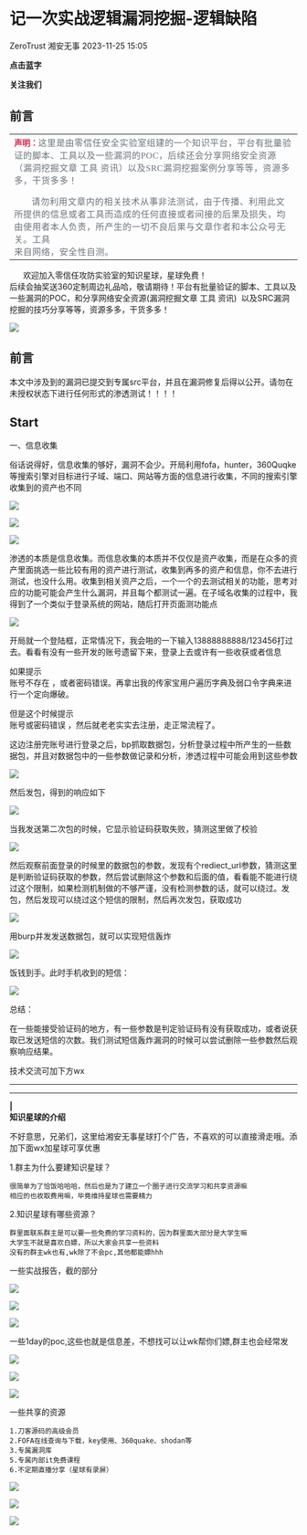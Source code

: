 #  记一次实战逻辑漏洞挖掘-逻辑缺陷   
ZeroTrust  湘安无事   2023-11-25 15:05  
  
**点击蓝字**  
  
  
  
  
**关注我们**  
  
## 前言  
  
<table><tbody style="outline: 0px;visibility: visible;"><tr style="outline: 0px;visibility: visible;"><td width="557" valign="top" height="62" style="outline: 0px;word-break: break-all;hyphens: auto;visibility: visible;"><section style="margin-bottom: 15px;outline: 0px;visibility: visible;"><span style="outline: 0px;font-size: 14px;color: rgb(217, 33, 66);visibility: visible;"><strong style="outline: 0px;visibility: visible;">声明：</strong></span><span style="outline: 0px;color: rgb(106, 115, 125);font-family: Optima-Regular, Optima, PingFangSC-light, PingFangTC-light, &#34;PingFang SC&#34;, Cambria, Cochin, Georgia, Times, &#34;Times New Roman&#34;, serif;font-size: 15.3px;letter-spacing: 0.544px;text-align: left;text-indent: 2em;visibility: visible;">这里是由零信任安全实验室组建的一个知识平台，平台有批量验证的脚本、工具以及一些漏洞的POC，后续还会分享网络安全资源（漏洞挖掘文章 工具 资讯<span style="outline: 0px;letter-spacing: 0.544px;text-indent: 30.6px;visibility: visible;">）</span>以及SRC漏洞挖掘案例分享等等，资源多多，干货多多！</span><span style="outline: 0px;color: rgb(106, 115, 125);font-family: Optima-Regular, Optima, PingFangSC-light, PingFangTC-light, &#34;PingFang SC&#34;, Cambria, Cochin, Georgia, Times, &#34;Times New Roman&#34;, serif;font-size: 15.3px;letter-spacing: 0.544px;text-align: left;text-indent: 30.6px;background-color: rgb(233, 237, 239);visibility: visible;"></span></section><section style="outline: 0px;color: rgb(106, 115, 125);font-family: Optima-Regular, Optima, PingFangSC-light, PingFangTC-light, &#34;PingFang SC&#34;, Cambria, Cochin, Georgia, Times, &#34;Times New Roman&#34;, serif;font-size: 15.3px;letter-spacing: 0.544px;text-align: left;text-indent: 2em;visibility: visible;">请勿利用文章内的相关技术从事非法测试，由于传播、利用此文所提供的信息或者工具而造成的任何直接或者间接的后果及损失，均由使用者本人负责，所产生的一切不良后果与文章作者和本公众号无关。工具<br style="outline: 0px;visibility: visible;"/>来自网络，安全性自测。</section></td></tr></tbody></table>  
  
  
      欢迎加入零信任攻防实验室的知识星球，星球免费！  
后续会抽奖送360定制周边礼品哈，敬请期待！平台有批量验证的脚本、工具以及一些漏洞的POC，和分享网络安全资源(漏洞挖掘文章 工具 资讯)  以及SRC漏洞挖掘的技巧分享等等，资源多多，干货多多！  
  
![](https://mmbiz.qpic.cn/mmbiz_jpg/txT26ZyLdUTIffnXkvpKYFt0CicksNOCSwhO0ia3fAMliaSPc0YTJvB9sx20MB3ZwL9zuIrmvOaohc8tUQJGibXh4w/640?wx_fmt=jpeg&wxfrom=5&wx_lazy=1&wx_co=1 "")  
  
  
  
## 前言  
  
本文中涉及到的漏洞已提交到专属src平台，并且在漏洞修复后得以公开。请勿在未授权状态下进行任何形式的渗透测试！！！！  
## Start  
  
一、信息收集  
  
俗话说得好，信息收集的够好，漏洞不会少。开局利用fofa，hunter，360Quqke等搜索引擎对目标进行子域、端口、网站等方面的信息进行收集，不同的搜索引擎收集到的资产也不同  
  
![](https://mmbiz.qpic.cn/mmbiz_png/txT26ZyLdURzyg1mtTJq4nNLL719Zl2DOIkT0nAUR1gdzicQNWvvj4mIPOH8lyHZQbVpk0Yqt8oV6MWfOYkL3Ug/640?wx_fmt=png "")  
  
![](https://mmbiz.qpic.cn/mmbiz_png/txT26ZyLdURzyg1mtTJq4nNLL719Zl2D1gibKgv4pP4bJAY4a3xJVhuBiaXN2wxCTYSUYM5G2hibehd21SxcRiaWEw/640?wx_fmt=png "")  
  
![](https://mmbiz.qpic.cn/mmbiz_jpg/txT26ZyLdURzyg1mtTJq4nNLL719Zl2DuQSp7dosXgAs0vPpUkgfh0hXEsx21GL5iaibAXfMn3qhnoib3lK0ltouQ/640?wx_fmt=jpeg "")  
  
渗透的本质是信息收集。而信息收集的本质并不仅仅是资产收集，而是在众多的资产里面挑选一些比较有用的资产进行测试，收集到再多的资产和信息，你不去进行测试，也没什么用。收集到相关资产之后，一个一个的去测试相关的功能，思考对应的功能可能会产生什么漏洞，并且每个都测试一遍。在子域名收集的过程中，我得到了一个类似于登录系统的网站，随后打开页面测功能点  
  
![](https://mmbiz.qpic.cn/mmbiz_jpg/txT26ZyLdURzyg1mtTJq4nNLL719Zl2D9P2OibibR2FXtrVRHqPyd9MIScrGibAzvaibibyQeGX4MDe56ckYyU8QNRg/640?wx_fmt=jpeg "")  
  
开局就一个登陆框，正常情况下，我会啪的一下输入13888888888/123456打过去。看看有没有一些开发的账号遗留下来，登录上去或许有一些收获或者信息  
  
如果提示  
账号不存在 ，或者密码错误。再拿出我的传家宝用户遍历字典及弱口令字典来进行一个定向爆破。  
  
但是这个时候提示  
账号或密码错误 ，然后就老老实实去注册，走正常流程了。  
  
这边注册完账号进行登录之后，bp抓取数据包，分析登录过程中所产生的一些数据包，并且对数据包中的一些参数做记录和分析，渗透过程中可能会用到这些参数  
  
![](https://mmbiz.qpic.cn/mmbiz_jpg/txT26ZyLdURzyg1mtTJq4nNLL719Zl2DicQGvOlYsqx4XefLlSvm3Q11jEz8iaMee2z8SuM3dU3u1v27KVsHq0fg/640?wx_fmt=jpeg "")  
  
然后发包，得到的响应如下  
  
![](https://mmbiz.qpic.cn/mmbiz_png/txT26ZyLdUTMl4GEBeWcd3UcSPdXTXG2Gw7EqA1tnrCrgNjf520GMFF2S4stcP9wsfkvtbKRoEL3yekuyKsv2A/640?wx_fmt=png "")  
  
当我发送第二次包的时候，它显示验证码获取失败，猜测这里做了校验  
  
![](https://mmbiz.qpic.cn/mmbiz_jpg/txT26ZyLdURzyg1mtTJq4nNLL719Zl2D9AeaHJ5LoQ2rcEaRM8QzicfJibqr7drj86Z30U3VOjpX4uYicfK2S9mXQ/640?wx_fmt=jpeg "")  
  
  
然后观察前面登录的时候里的数据包的参数，发现有个rediect_url参数，猜测这里是判断验证码获取的参数，然后尝试删除这个参数和后面的值，看看能不能进行绕过这个限制，如果检测机制做的不够严谨，没有检测参数的话，就可以绕过。发包，然后发现可以绕过这个短信的限制，然后再次发包，获取成功  
  
![](https://mmbiz.qpic.cn/mmbiz_jpg/txT26ZyLdURzyg1mtTJq4nNLL719Zl2D67XJusH9darBibc8T4GrBS5TJibY4mNwTg7waPYSWw3rmuic9icGwFElmg/640?wx_fmt=jpeg "")  
  
用burp并发发送数据包，就可以实现短信轰炸  
  
![](https://mmbiz.qpic.cn/mmbiz_jpg/txT26ZyLdURzyg1mtTJq4nNLL719Zl2DEaOfMCzNxibprGqEibN9ia3fUBGJx7WUPpAcKKLN4YwdMFcjWCAibweDCg/640?wx_fmt=jpeg "")  
  
饭钱到手。此时手机收到的短信：  
  
![](https://mmbiz.qpic.cn/mmbiz_jpg/txT26ZyLdURzyg1mtTJq4nNLL719Zl2DvKUsRO2fjH6ViaQpiaGht4LWmRf1a6roB3bNYahuJgNibgCouJU0OicrDA/640?wx_fmt=jpeg "")  
  
  
  
总结：  
  
在一些能接受验证码的地方，有一些参数是判定验证码有没有获取成功，或者说获取已发送短信的次数。我们测试短信轰炸漏洞的时候可以尝试删除一些参数然后观察响应结果。  
  
技术交流可加下方wx  
  
****  
****  
  
**|**  
**知识星球的介绍**  
  
不好意思，兄弟们，这里给湘安无事星球打个广告，不喜欢的可以直接滑走哦。添加下面wx加星球可享优惠  
  
1.群主为什么要建知识星球？  
```
很简单为了恰饭哈哈哈，然后也是为了建立一个圈子进行交流学习和共享资源嘛
相应的也收取费用嘛，毕竟维持星球也需要精力
```  
  
2.知识星球有哪些资源？  
```
群里面联系群主是可以要一些免费的学习资料的，因为群里面大部分是大学生嘛
大学生不就是喜欢白嫖，所以大家会共享一些资料
没有的群主wk也有,wk除了不会pc,其他都能嫖hhh
```  
  
一些实战报告，截的部分  
  
![](https://mmbiz.qpic.cn/sz_mmbiz_png/S2ssjS1jNYtUiaMLiaTbAJqKj9icDvRsVtODwbOOp88vXJ5mXX9NSIvA7UUtTDHJDhDCOrbSnT7UAsyyTlY1FyJhA/640?wx_fmt=png "")  
  
![](https://mmbiz.qpic.cn/sz_mmbiz_png/S2ssjS1jNYtUiaMLiaTbAJqKj9icDvRsVtOWwAWoiaibCM3ibleLWSAKnsLREnwa09BkFZXfm5lRWtfbVwgKf0j3ISaw/640?wx_fmt=png "")  
  
![](https://mmbiz.qpic.cn/sz_mmbiz_png/S2ssjS1jNYtUiaMLiaTbAJqKj9icDvRsVtO3qicwjmWdRCB5UxWt1jfnSfKBwD6yIyveRa3ENZ0KXVa9BtRRzD8GicA/640?wx_fmt=png "")  
  
一些1day的poc,这些也就是信息差，不想找可以让wk帮你们嫖,群主也会经常发  
  
![](https://mmbiz.qpic.cn/sz_mmbiz_png/S2ssjS1jNYtUiaMLiaTbAJqKj9icDvRsVtO0QGwS7xuY4vKe6X9SZCa87DMEEJJ68fnBiadQSQTDdfqgVQiaGZz9NbA/640?wx_fmt=png "")  
  
![](https://mmbiz.qpic.cn/sz_mmbiz_png/S2ssjS1jNYtUiaMLiaTbAJqKj9icDvRsVtOdSLtwUia1EA2xEubNgTf3UYervduLFz4LWw33ic6fPw7vv1UQyLBEbrQ/640?wx_fmt=png "")  
  
![](https://mmbiz.qpic.cn/sz_mmbiz_png/S2ssjS1jNYtUiaMLiaTbAJqKj9icDvRsVtO4Sq6oGicP66MiaBT1o8YcVKQNLPytG0yB79mVmuXicA2foVBk3Ud5sfvw/640?wx_fmt=png "")  
  
一些共享的资源  
```
1.刀客源码的高级会员
2.FOFA在线查询与下载，key使用、360quake、shodan等
3.专属漏洞库
5.专属内部it免费课程
6.不定期直播分享（星球有录屏）
```  
  
  
![](https://mmbiz.qpic.cn/sz_mmbiz_jpg/S2ssjS1jNYvS1u1PKCurEmuM61nGSElnNalHCy4YicPa9bZ23vMDPHzQPDxybG50b760tL8KcAYTGjBicGocsdXw/640?wx_fmt=jpeg "")  
  
  
![](https://mmbiz.qpic.cn/sz_mmbiz_jpg/S2ssjS1jNYuCJm1WAIhc9XAa6OLI3ryvT32RpoHYTibSMVnsTh875E0Jk4XPduRqDicRQGMWHDD4RnueHudPHI3g/640?wx_fmt=jpeg "")  
  
![](https://mmbiz.qpic.cn/sz_mmbiz_jpg/S2ssjS1jNYvM6WiaR5ibLImBVXffTWBPcwFRclvucl2KDBy7oCHGic78sP8CjxYf2QtRQNAxgn0BjfaLSH0ruUlCw/640?wx_fmt=jpeg "")  
  
